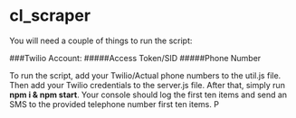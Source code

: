 # cl_scraper 

You will need a couple of things to run the script:

###Twilio Account:
#####Access Token/SID
#####Phone Number

To run the script, add your Twilio/Actual phone numbers to the util.js file.  Then add your Twilio credentials to the server.js file. 
After that, simply run **npm i & npm start**.  Your console should log the first ten items and send an SMS to the provided telephone number first ten items. P
